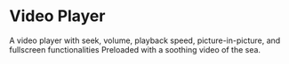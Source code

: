 # Video Player



 A video player with seek, volume, playback speed, picture-in-picture, and fullscreen functionalities
 Preloaded with a soothing video of the sea.
